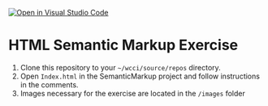 [![Open in Visual Studio Code](https://classroom.github.com/assets/open-in-vscode-718a45dd9cf7e7f842a935f5ebbe5719a5e09af4491e668f4dbf3b35d5cca122.svg)](https://classroom.github.com/online_ide?assignment_repo_id=11144332&assignment_repo_type=AssignmentRepo)
# HTML Semantic Markup Exercise

1. Clone this repository to your `~/wcci/source/repos` directory.
1. Open `Index.html` in the SemanticMarkup project and follow instructions in the comments. 
1. Images necessary for the exercise are located in the `/images` folder
